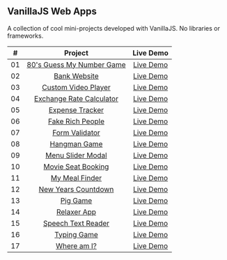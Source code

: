 ## VanillaJS Web Apps

A collection of cool mini-projects developed with VanillaJS. No libraries or frameworks.

|  #  |                                                     Project                                                      |                          Live Demo                           |
| :-: | :--------------------------------------------------------------------------------------------------------------: | :----------------------------------------------------------: |
| 01  | [80's Guess My Number Game](https://github.com/grigsby9/vanillaJS-web-apps/tree/master/80s-guess-my-number-game) |  [Live Demo](https://80s-guess-my-number-game.netlify.app)   |
| 02  |            [Bank Website](https://github.com/grigsby9/vanillaJS-web-apps/tree/master/bankist-website)            |       [Live Demo](https://bankify-website.netlify.app)       |
| 03  |      [Custom Video Player](https://github.com/grigsby9/vanillaJS-web-apps/tree/master/custom-video-player)       |   [Live Demo](https://custom-video-player-1.netlify.app/)    |
| 04  | [Exchange Rate Calculator](https://github.com/grigsby9/vanillaJS-web-apps/tree/master/exchange-rate-calculator)  | [Live Demo](https://exchange-rate-calculator-5.netlify.app/) |
| 05  |          [Expense Tracker](https://github.com/grigsby9/vanillaJS-web-apps/tree/master/expense-tracker)           |   [Live Demo](https://expense-tracker-app-5.netlify.app/)    |
| 06  |         [Fake Rich People](https://github.com/grigsby9/vanillaJS-web-apps/tree/master/dom-array-methods)         |      [Live Demo](https://fake-rich-people.netlify.app/)      |
| 07  |           [Form Validator](https://github.com/grigsby9/vanillaJS-web-apps/tree/master/form-validator)            |     [Live Demo](https://form-validation-5.netlify.app/)      |
| 08  |             [Hangman Game](https://github.com/grigsby9/vanillaJS-web-apps/tree/master/hangman-game)              |       [Live Demo](https://hangman-game-2.netlify.app/)       |
| 09  |        [Menu Slider Modal](https://github.com/grigsby9/vanillaJS-web-apps/tree/master/menu-slider-modal)         |    [Live Demo](https://menu-slider-modal-3.netlify.app/)     |
| 10  |       [Movie Seat Booking](https://github.com/grigsby9/vanillaJS-web-apps/tree/master/movie-seat-booking)        |    [Live Demo](https://movie-seat-booking-1.netlify.app/)    |
| 11  |          [My Meal Finder](https://github.com/grigsby9/vanillaJS-web-apps/tree/master/my-recipe-finder)           |     [Live Demo](https://my-recipe-finder-9.netlify.app/)     |
| 12  |       [New Years Countdown](https://github.com/grigsby9/vanillaJS-web-apps/tree/master/new-year-countdown)       |   [Live Demo](https://new-years-countdown-21.netlify.app/)   |
| 13  |                 [Pig Game](https://github.com/grigsby9/vanillaJS-web-apps/tree/master/pig-game)                  |         [Live Demo](https://pig-game-3.netlify.app/)         |
| 14  |              [Relaxer App](https://github.com/grigsby9/vanillaJS-web-apps/tree/master/relaxer-app)               |       [Live Demo](https://relaxer-app-5.netlify.app/)        |
| 15  |       [Speech Text Reader](https://github.com/grigsby9/vanillaJS-web-apps/tree/master/speech-text-reader)        |    [Live Demo](https://speech-text-reader-1.netlify.app/)    |
| 16  |              [Typing Game](https://github.com/grigsby9/vanillaJS-web-apps/tree/master/typing-game)               |       [Live Demo](https://typing-game-34.netlify.app/)       |
| 17  |               [Where am I?](https://github.com/grigsby9/vanillaJS-web-apps/tree/master/where-am-I)               |        [Live Demo](https://where-am-i-8.netlify.app)         |
